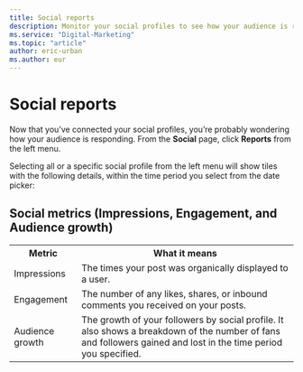 ```yaml
---
title: Social reports
description: Monitor your social profiles to see how your audience is responding.
ms.service: "Digital-Marketing"
ms.topic: "article"
author: eric-urban
ms.author: eur
---
```


# Social reports

Now that you’ve connected your social profiles, you’re probably wondering how your audience is responding. From the **Social** page, click **Reports** from the left menu.

Selecting all or a specific social profile from the left menu will show tiles with the following details, within the time period you select from the date picker:

## Social metrics (Impressions, Engagement, and Audience growth)

<table>
  <tr>
    <th scope="col">Metric</th>
    <th scope="col">What it means</th>
  </tr>
  <tr>
    <td>Impressions</td>
    <td>The times your post was organically displayed to a user.</td>
  </tr>
  <tr>
    <td>Engagement</td>
    <td>The number of any likes, shares, or inbound comments you received on your posts.</td>
  </tr>
  <tr>
    <td>Audience growth</td>
    <td>The growth of your followers by social profile. It also shows a breakdown of the number of fans and followers gained and lost in the time period you specified.</td>
  </tr>
</table>


